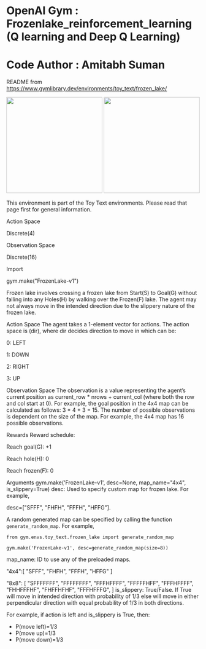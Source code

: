 # OpenAI Gym : Frozenlake_reinforcement_learning (Q learning and Deep Q Learning)

# Code Author : Amitabh Suman
README from https://www.gymlibrary.dev/environments/toy_text/frozen_lake/

<img src="https://user-images.githubusercontent.com/12171805/229715773-d1411961-5b93-4c65-9beb-de79e8513705.png" width="250" height="250">

<img src="https://user-images.githubusercontent.com/12171805/229716086-c7f1ca1b-330c-462f-a03b-462561abb1fc.png" width="250" height="250">


This environment is part of the Toy Text environments. Please read that page first for general information.

Action Space

Discrete(4)

Observation Space

Discrete(16)

Import

gym.make("FrozenLake-v1")

Frozen lake involves crossing a frozen lake from Start(S) to Goal(G) without falling into any Holes(H) by walking over the Frozen(F) lake. The agent may not always move in the intended direction due to the slippery nature of the frozen lake.

Action Space
The agent takes a 1-element vector for actions. The action space is (dir), where dir decides direction to move in which can be:

0: LEFT

1: DOWN

2: RIGHT

3: UP

Observation Space
The observation is a value representing the agent’s current position as current_row * nrows + current_col (where both the row and col start at 0). For example, the goal position in the 4x4 map can be calculated as follows: 3 * 4 + 3 = 15. The number of possible observations is dependent on the size of the map. For example, the 4x4 map has 16 possible observations.

Rewards
Reward schedule:

Reach goal(G): +1

Reach hole(H): 0

Reach frozen(F): 0

Arguments
gym.make('FrozenLake-v1', desc=None, map_name="4x4", is_slippery=True)
desc: Used to specify custom map for frozen lake. For example,

desc=["SFFF", "FHFH", "FFFH", "HFFG"].

A random generated map can be specified by calling the function `generate_random_map`. For example,

```
from gym.envs.toy_text.frozen_lake import generate_random_map

gym.make('FrozenLake-v1', desc=generate_random_map(size=8))
```
map_name: ID to use any of the preloaded maps.

"4x4":[
    "SFFF",
    "FHFH",
    "FFFH",
    "HFFG"
    ]

"8x8": [
    "SFFFFFFF",
    "FFFFFFFF",
    "FFFHFFFF",
    "FFFFFHFF",
    "FFFHFFFF",
    "FHHFFFHF",
    "FHFFHFHF",
    "FFFHFFFG",
]
is_slippery: True/False. If True will move in intended direction with probability of 1/3 else will move in either perpendicular direction with equal probability of 1/3 in both directions.

For example, if action is left and is_slippery is True, then:
- P(move left)=1/3
- P(move up)=1/3
- P(move down)=1/3

